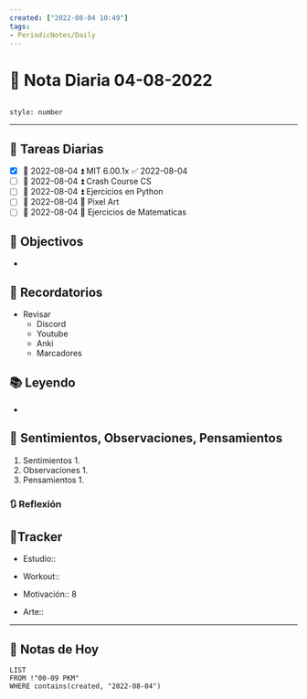 ```yaml
---
created: ["2022-08-04 10:49"]
tags:
- PeriodicNotes/Daily
---
```


# 📅 Nota Diaria  04-08-2022
```toc

style: number

```

---
## 🔷 Tareas Diarias
- [x] 📅 2022-08-04 ⏫ MIT 6.00.1x ✅ 2022-08-04
- [ ] 📅 2022-08-04 ⏫ Crash Course CS
- [ ] 📅 2022-08-04 ⏫ Ejercicios en Python
- [ ] 📅 2022-08-04 🔼 Pixel Art 
- [ ] 📅 2022-08-04 🔽 Ejercicios de Matematicas

## 🎯 Objectivos
- 
## 📕 Recordatorios
- Revisar
	- Discord
	- Youtube
	- Anki
	- Marcadores
## 📚 Leyendo
- 
## 💬 Sentimientos, Observaciones, Pensamientos 
1. Sentimientos
	1. 
2. Observaciones
	1. 
3. Pensamientos
	1. 
### 🔃 Reflexión

## 🔷Tracker

- Estudio::

- Workout::

- Motivación:: 8

- Arte::
---

## 📅 Notas de Hoy
```dataview
LIST 
FROM !"00-09 PKM" 
WHERE contains(created, "2022-08-04")
```